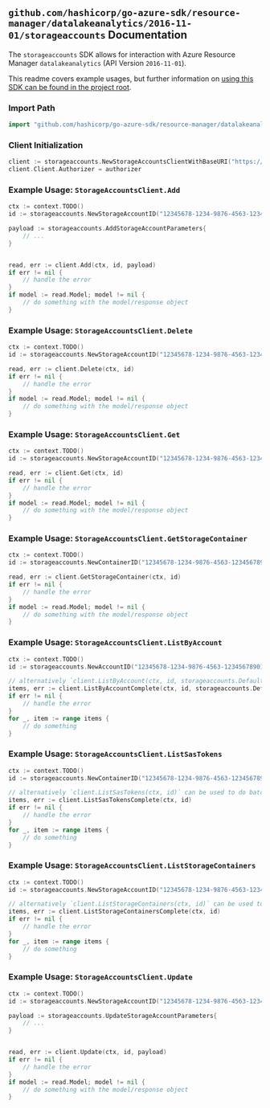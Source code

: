 
## `github.com/hashicorp/go-azure-sdk/resource-manager/datalakeanalytics/2016-11-01/storageaccounts` Documentation

The `storageaccounts` SDK allows for interaction with Azure Resource Manager `datalakeanalytics` (API Version `2016-11-01`).

This readme covers example usages, but further information on [using this SDK can be found in the project root](https://github.com/hashicorp/go-azure-sdk/tree/main/docs).

### Import Path

```go
import "github.com/hashicorp/go-azure-sdk/resource-manager/datalakeanalytics/2016-11-01/storageaccounts"
```


### Client Initialization

```go
client := storageaccounts.NewStorageAccountsClientWithBaseURI("https://management.azure.com")
client.Client.Authorizer = authorizer
```


### Example Usage: `StorageAccountsClient.Add`

```go
ctx := context.TODO()
id := storageaccounts.NewStorageAccountID("12345678-1234-9876-4563-123456789012", "example-resource-group", "accountName", "storageAccountName")

payload := storageaccounts.AddStorageAccountParameters{
	// ...
}


read, err := client.Add(ctx, id, payload)
if err != nil {
	// handle the error
}
if model := read.Model; model != nil {
	// do something with the model/response object
}
```


### Example Usage: `StorageAccountsClient.Delete`

```go
ctx := context.TODO()
id := storageaccounts.NewStorageAccountID("12345678-1234-9876-4563-123456789012", "example-resource-group", "accountName", "storageAccountName")

read, err := client.Delete(ctx, id)
if err != nil {
	// handle the error
}
if model := read.Model; model != nil {
	// do something with the model/response object
}
```


### Example Usage: `StorageAccountsClient.Get`

```go
ctx := context.TODO()
id := storageaccounts.NewStorageAccountID("12345678-1234-9876-4563-123456789012", "example-resource-group", "accountName", "storageAccountName")

read, err := client.Get(ctx, id)
if err != nil {
	// handle the error
}
if model := read.Model; model != nil {
	// do something with the model/response object
}
```


### Example Usage: `StorageAccountsClient.GetStorageContainer`

```go
ctx := context.TODO()
id := storageaccounts.NewContainerID("12345678-1234-9876-4563-123456789012", "example-resource-group", "accountName", "storageAccountName", "containerName")

read, err := client.GetStorageContainer(ctx, id)
if err != nil {
	// handle the error
}
if model := read.Model; model != nil {
	// do something with the model/response object
}
```


### Example Usage: `StorageAccountsClient.ListByAccount`

```go
ctx := context.TODO()
id := storageaccounts.NewAccountID("12345678-1234-9876-4563-123456789012", "example-resource-group", "accountName")

// alternatively `client.ListByAccount(ctx, id, storageaccounts.DefaultListByAccountOperationOptions())` can be used to do batched pagination
items, err := client.ListByAccountComplete(ctx, id, storageaccounts.DefaultListByAccountOperationOptions())
if err != nil {
	// handle the error
}
for _, item := range items {
	// do something
}
```


### Example Usage: `StorageAccountsClient.ListSasTokens`

```go
ctx := context.TODO()
id := storageaccounts.NewContainerID("12345678-1234-9876-4563-123456789012", "example-resource-group", "accountName", "storageAccountName", "containerName")

// alternatively `client.ListSasTokens(ctx, id)` can be used to do batched pagination
items, err := client.ListSasTokensComplete(ctx, id)
if err != nil {
	// handle the error
}
for _, item := range items {
	// do something
}
```


### Example Usage: `StorageAccountsClient.ListStorageContainers`

```go
ctx := context.TODO()
id := storageaccounts.NewStorageAccountID("12345678-1234-9876-4563-123456789012", "example-resource-group", "accountName", "storageAccountName")

// alternatively `client.ListStorageContainers(ctx, id)` can be used to do batched pagination
items, err := client.ListStorageContainersComplete(ctx, id)
if err != nil {
	// handle the error
}
for _, item := range items {
	// do something
}
```


### Example Usage: `StorageAccountsClient.Update`

```go
ctx := context.TODO()
id := storageaccounts.NewStorageAccountID("12345678-1234-9876-4563-123456789012", "example-resource-group", "accountName", "storageAccountName")

payload := storageaccounts.UpdateStorageAccountParameters{
	// ...
}


read, err := client.Update(ctx, id, payload)
if err != nil {
	// handle the error
}
if model := read.Model; model != nil {
	// do something with the model/response object
}
```
